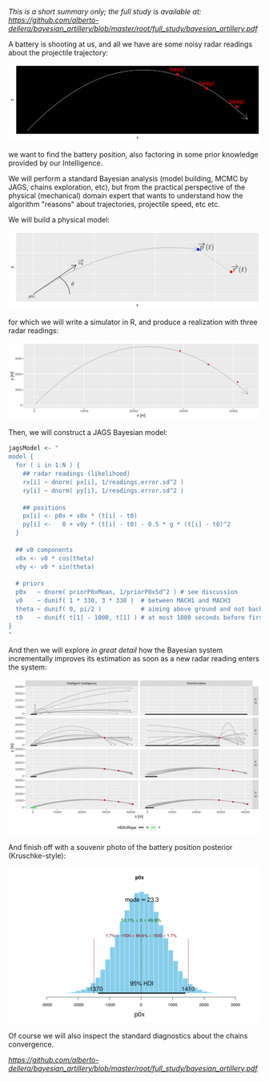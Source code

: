 *This is a short summary only; the full study is available at:*   
*https://github.com/alberto-dellera/bayesian_artillery/blob/master/root/full_study/bayesian_artillery.pdf*

A battery is shooting at us, and all we have are some noisy radar
readings about the projectile trajectory:

![](root/full_study/static_images/simulate_cartoon-1.png)

we want to find the battery position, also factoring in some prior knowledge provided by our Intelligence.

We will perform a standard Bayesian analysis (model building, MCMC by JAGS, chains exploration, etc), but from the practical perspective of the physical (mechanical) domain expert that wants to understand how the algorithm "reasons" about trajectories, projectile speed, etc etc.

We will build a physical model:

![](root/full_study/static_images/physical_model_figure-1.png)

for which we will write a simulator in R, and produce a realization with three radar readings:

![](root/full_study/bayesian_artillery_files/figure-html/simulate-1.png)

Then, we will construct a JAGS Bayesian model:

``` r
jagsModel <- "
model {
  for ( i in 1:N ) {
    ## radar readings (likelihood)
    rx[i] ~ dnorm( px[i], 1/readings.error.sd^2 )
    ry[i] ~ dnorm( py[i], 1/readings.error.sd^2 )
    
    ## positions 
    px[i] <- p0x + v0x * (t[i] - t0)
    py[i] <-   0 + v0y * (t[i] - t0) - 0.5 * g * (t[i] - t0)^2
  }
  
  ## v0 components
  v0x <- v0 * cos(theta)
  v0y <- v0 * sin(theta)
    
  # priors   
  p0x   ~ dnorm( priorP0xMean, 1/priorP0xSd^2 ) # see discussion
  v0    ~ dunif( 1 * 330, 3 * 330 )  # between MACH1 and MACH3
  theta ~ dunif( 0, pi/2 )           # aiming above ground and not backwards
  t0    ~ dunif( t[1] - 1000, t[1] ) # at most 1000 seconds before first radar reading time
}
" 
```

And then we will explore *in great detail* how the Bayesian system incrementally improves its estimation as soon as a new radar reading enters the system:

![](root/full_study/bayesian_artillery_files/figure-html/plot_full-1.png)

And finish off with a souvenir photo of the battery position posterior (Kruschke-style):

![](root/full_study/bayesian_artillery_files/figure-html/jags_posterior-1.png)

Of course we will also inspect the standard diagnostics about the chains convergence.

*https://github.com/alberto-dellera/bayesian_artillery/blob/master/root/full_study/bayesian_artillery.pdf*



